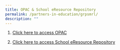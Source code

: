 ```yaml
---
title: OPAC & School eResource Repository
permalink: /partners-in-education/grpsmrl/
description: ""
---
```

1) [Click here to access OPAC](https://schoolibrary.moe.edu.sg/greenridgepri)


2) [Click here to access School eResource Repository](https://schoolibrary.moe.edu.sg/eresourcespri/cgi-bin/spydus.exe/MSGTRN/WPAC/HOME)